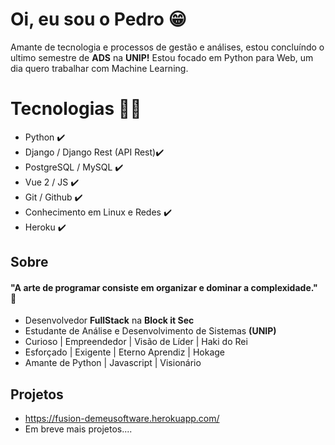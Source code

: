 # Oi, eu sou o Pedro 😁

Amante de tecnologia e processos de gestão e análises, 
estou concluíndo o ultimo semestre de **ADS** na **UNIP!**
Estou focado em Python para Web, um dia quero trabalhar com Machine
Learning.

# Tecnologias  👨‍💻

- Python ✔️
- Django / Django Rest  (API Rest)✔️
- PostgreSQL / MySQL ✔️
- Vue 2 / JS ✔️
-  Git / Github ✔️
- Conhecimento em Linux e Redes ✔️
- Heroku ✔️

## Sobre 

#### "A arte de programar consiste em organizar e dominar a complexidade." 🧠
 - Desenvolvedor **FullStack** na **Block it Sec**
 - Estudante de Análise e Desenvolvimento de Sistemas **(UNIP)**
 - Curioso | Empreendedor | Visão de Líder | Haki do Rei 
 - Esforçado | Exigente | Eterno Aprendiz | Hokage
 - Amante de Python | Javascript | Visionário

## Projetos

- https://fusion-demeusoftware.herokuapp.com/
- Em breve mais projetos....
